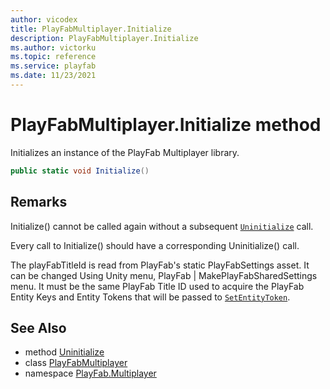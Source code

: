 ```yaml
---
author: vicodex
title: PlayFabMultiplayer.Initialize
description: PlayFabMultiplayer.Initialize
ms.author: victorku
ms.topic: reference
ms.service: playfab
ms.date: 11/23/2021
---
```


# PlayFabMultiplayer.Initialize method

Initializes an instance of the PlayFab Multiplayer library.

```csharp
public static void Initialize()
```

## Remarks

Initialize() cannot be called again without a subsequent [`Uninitialize`](./Uninitialize.md) call.

Every call to Initialize() should have a corresponding Uninitialize() call.

The playFabTitleId is read from PlayFab's static PlayFabSettings asset. It can be changed Using Unity menu, PlayFab &#x7C; MakePlayFabSharedSettings menu. It must be the same PlayFab Title ID used to acquire the PlayFab Entity Keys and Entity Tokens that will be passed to [`SetEntityToken`](./SetEntityToken.md).

## See Also

* method [Uninitialize](./Uninitialize.md)
* class [PlayFabMultiplayer](../PlayFabMultiplayer.md)
* namespace [PlayFab.Multiplayer](../../PlayFabMultiplayerSDK.md)

